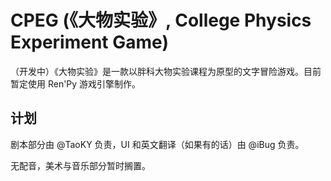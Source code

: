 # CPEG (《大物实验》, College Physics Experiment Game)

（开发中）《大物实验》是一款以胖科大物实验课程为原型的文字冒险游戏。目前暂定使用 Ren'Py 游戏引擎制作。

## 计划

剧本部分由 @TaoKY 负责，UI 和英文翻译（如果有的话）由 @iBug 负责。

无配音，美术与音乐部分暂时搁置。
